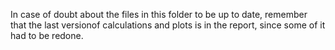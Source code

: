 In case of doubt about the files in this folder to be up to date, remember that the last versionof calculations and plots is in the report, since some of it had to be redone.
